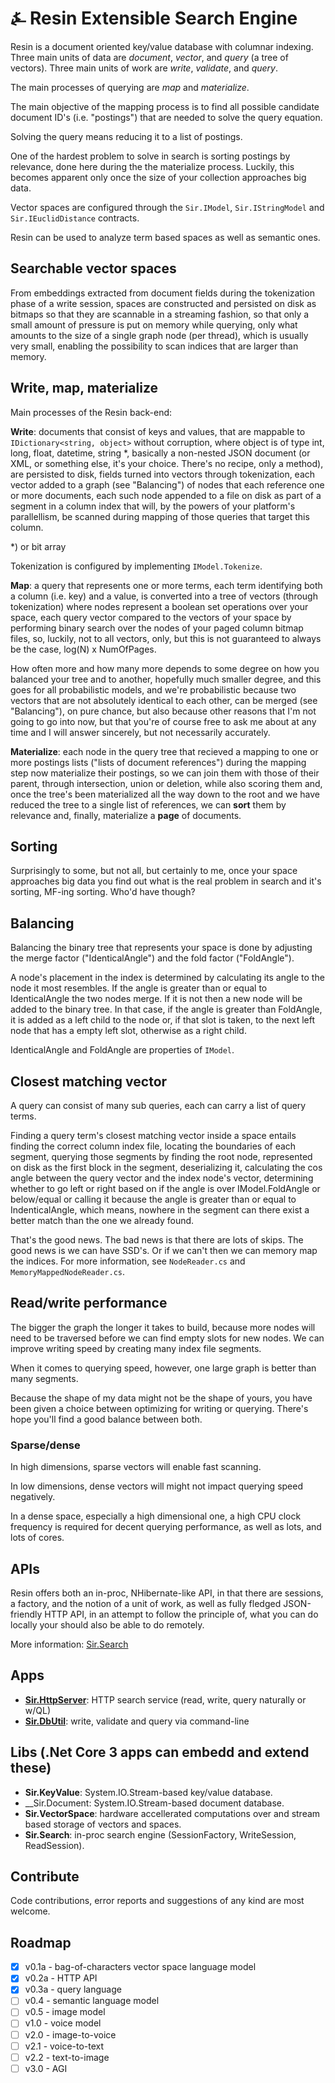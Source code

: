 # &#9084; Resin Extensible Search Engine

Resin is a document oriented key/value database with columnar indexing. 
Three main units of data are _document_, _vector_, and _query_ (a tree of vectors). 
Three main units of work are _write_, _validate_, and _query_. 

The main processes of querying are _map_ and _materialize_. 

The main objective of the mapping process is to find all possible candidate document ID's (i.e. "postings") 
that are needed to solve the query equation. 

Solving the query means reducing it to a list of postings. 

One of the hardest problem to solve in search is sorting postings by relevance, done here during the the materialize process. 
Luckily, this becomes apparent only once the size of your collection approaches big data.

Vector spaces are configured through the `Sir.IModel`, `Sir.IStringModel` and `Sir.IEuclidDistance` contracts.

Resin can be used to analyze term based spaces as well as semantic ones. 

## Searchable vector spaces

From embeddings extracted from document fields during the tokenization phase of a write session, spaces are
constructed and persisted on disk as bitmaps so that they are scannable in a streaming fashion, 
so that only a small amount of pressure is put on memory while querying, 
only what amounts to the size of a single graph node (per thread), 
which is usually very small, 
enabling the possibility to scan indices that are larger than memory.

## Write, map, materialize

Main processes of the Resin back-end:

__Write__: documents that consist of keys and values, that are mappable to `IDictionary<string, object>` without corruption, where object is of type int, long, float, datetime, string *, basically a non-nested JSON document (or XML, or something else, it's your choice. There's no recipe, only a method), are persisted to disk, fields turned into vectors through tokenization, each vector added to a graph (see "Balancing") of nodes that each reference one or more documents, each such node appended to a file on disk as part of a segment in a column index that will, by the powers of your platform's parallellism, be scanned during mapping of those queries that target this column.

*) or bit array

Tokenization is configured by implementing `IModel.Tokenize`.

__Map__: a query that represents one or more terms, each term identifying both a column (i.e. key) and a value, is converted into a tree of vectors (through tokenization) where nodes represent a boolean set operations over your space, each query vector compared to the vectors of your space by performing binary search over the nodes of your paged column bitmap files, so, luckily, not to all vectors, only, but this is not guaranteed to always be the case, log(N) x NumOfPages. 

How often more and how many more depends to some degree on how you balanced your tree and to another, hopefully much smaller degree, and this goes for all probabilistic models, and we're probabilistic because two vectors that are not absolutely identical to each other, can be merged (see "Balancing"), on pure chance, but also because other reasons that I'm not going to go into now, but that you're of course free to ask me about at any time and I will answer sincerely, but not necessarily accurately.

__Materialize__: each node in the query tree that recieved a mapping to one or more postings lists ("lists of document references") during the mapping step now materialize their postings, so we can join them with those of their parent, through intersection, union or deletion, while also scoring them and, once the tree's been materialized all the way down to the root and we have reduced the tree to a single list of references, we can __sort__ them by relevance and, finally, materialize a __page__ of documents.

## Sorting

Surprisingly to some, but not all, but certainly to me, once your space approaches big data you find out what is the real problem in search and it's sorting, MF-ing sorting. Who'd have though?

## Balancing

Balancing the binary tree that represents your space is done by adjusting the merge factor ("IdenticalAngle") and the fold factor ("FoldAngle"). 

A node's placement in the index is determined by calculating its angle to the node it most resembles. If the angle is greater than or equal to IdenticalAngle the two nodes merge. If it is not then a new node will be added to the binary tree. In that case, if the angle is greater than FoldAngle, it is added as a left child to the node or, if that slot is taken, to the next left node that has a empty left slot, otherwise as a right child.

IdenticalAngle and FoldAngle are properties of `IModel`.

## Closest matching vector

A query can consist of many sub queries, each can carry a list of query terms. 

Finding a query term's closest matching vector inside a space entails finding the correct column index file, locating the boundaries of each segment, querying those segments by finding the root node, represented on disk as the first block in the segment, deserializing it, calculating the cos angle between the query vector and the index node's vector, determining whether to go left or right based on if the angle is over IModel.FoldAngle or below/equal or calling it because the angle is greater than or equal to IndenticalAngle, which means, nowhere in the segment can there exist a better match than the one we already found.

That's the good news. The bad news is that there are lots of skips. The good news is we can have SSD's. Or if we can't then we can memory map the indices. For more information, see `NodeReader.cs` and `MemoryMappedNodeReader.cs`.

## Read/write performance

The bigger the graph the longer it takes to build, 
because more nodes will need to be traversed before we can find empty slots for new nodes. 
We can improve writing speed by creating many index file segments.

When it comes to querying speed, however, one large graph is better than many segments.

Because the shape of my data might not be the shape of yours, 
you have been given a choice between optimizing for writing or querying. 
There's hope you'll find a good balance between both.

### Sparse/dense

In high dimensions, sparse vectors will enable fast scanning.

In low dimensions, dense vectors will might not impact querying speed negatively.

In a dense space, especially a high dimensional one, 
a high CPU clock frequency is required for decent querying performance, 
as well as lots, and lots of cores.

## APIs

Resin offers both an in-proc, NHibernate-like API, in that there are sessions, a factory, and the notion of a unit of work, 
as well as fully fledged JSON-friendly HTTP API, in an attempt to follow the principle of,
what you can do locally your should also be able to do remotely. 

More information: [Sir.Search](https://github.com/kreeben/resin/blob/master/src/Sir.Search/README.md)

## Apps

- __[Sir.HttpServer](https://github.com/kreeben/resin/blob/master/src/Sir.HttpServer/README.md)__: HTTP search service (read, write, query naturally or w/QL)
- __[Sir.DbUtil](https://github.com/kreeben/resin/blob/master/src/Sir.DbUtil/README.md)__: write, validate and query via command-line

## Libs (.Net Core 3 apps can embedd and extend these)

- __Sir.KeyValue__: System.IO.Stream-based key/value database.
- __Sir.Document: System.IO.Stream-based document database.
- __Sir.VectorSpace__: hardware accellerated computations over and stream based storage of vectors and spaces.
- __Sir.Search__: in-proc search engine (SessionFactory, WriteSession, ReadSession).

## Contribute

Code contributions, error reports and suggestions of any kind are most welcome.

## Roadmap

- [x] v0.1a - bag-of-characters vector space language model
- [x] v0.2a - HTTP API
- [x] v0.3a - query language
- [ ] v0.4 - semantic language model
- [ ] v0.5 - image model
- [ ] v1.0 - voice model
- [ ] v2.0 - image-to-voice
- [ ] v2.1 - voice-to-text
- [ ] v2.2 - text-to-image
- [ ] v3.0 - AGI
